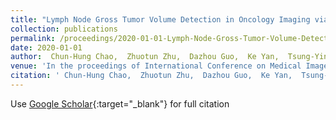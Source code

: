 ```yaml
---
title: "Lymph Node Gross Tumor Volume Detection in Oncology Imaging via Relationship Learning Using Graph Neural Network"
collection: publications
permalink: /proceedings/2020-01-01-Lymph-Node-Gross-Tumor-Volume-Detection-in-Oncology-Imaging-via-Relationship-Learning-Using-Graph-Neural-Network
date: 2020-01-01
author:  Chun-Hung Chao,  Zhuotun Zhu,  Dazhou Guo,  Ke Yan,  Tsung-Ying Ho,  Jinzheng Cai,  <b>Adam P Harrison</b>,  Xianghua Ye,  Jing Xiao,  Alan Yuille,  Min Sun,  Le Lu,  Dakai Jin, 
venue: 'In the proceedings of International Conference on Medical Image Computing and Computer-Assisted Intervention'
citation: ' Chun-Hung Chao,  Zhuotun Zhu,  Dazhou Guo,  Ke Yan,  Tsung-Ying Ho,  Jinzheng Cai,  <b>Adam P Harrison</b>,  Xianghua Ye,  Jing Xiao,  Alan Yuille,  Min Sun,  Le Lu,  Dakai Jin, &quot;Lymph Node Gross Tumor Volume Detection in Oncology Imaging via Relationship Learning Using Graph Neural Network.&quot; <i>In the proceedings of International Conference on Medical Image Computing and Computer-Assisted Intervention</i>, 2020.'
---
```

Use [Google Scholar](https://scholar.google.com/scholar?q=Lymph+Node+Gross+Tumor+Volume+Detection+in+Oncology+Imaging+via+Relationship+Learning+Using+Graph+Neural+Network){:target="_blank"} for full citation